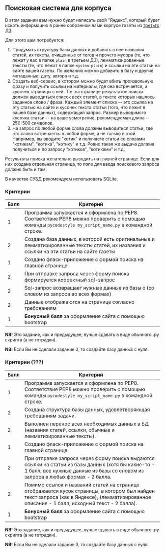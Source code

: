 ## Поисковая система для корпуса

В этом задании вам нужно будет написать свой "Яндекс", который будет искать информацию в ранее собранном вами корпусе газеты из [третьго ДЗ](https://github.com/ancatmara/learnpython2018/blob/master/Homeworks/Project.ipynb).

Для этого вам потребуется:

1. Придумать структуру базы данных и добавить в нее названия статей, их тексты, очищенные от тегов и прочего мусора (те, что лежат у вас в папке `plain` в третьем ДЗ), лемматизированные тексты (те, что лежат в папке `mystem-plain`) и ссылки на эти статьи на сайте вашей газеты. По желанию можно добавить в базу и другие метаданные: дату, автора и т.д.
2. Создать веб-сервис, в котором можно будет вбить произвольную фразу и получить ссылки на материалы, где она встречается, и кусочек страницы с ней. Т.е. на странице результатов поиска должен выводиться список всех статей, в тексте которых нашлось заданное слово / фраза. Каждый элемент списка -- это ссылка на эту статью на сайте и кусочек текста статьи (того, что лежит в вашей базе данных), содержащий запрос. Размер выводимого кусочка статьи -- на ваше усмотрение, рекомендуемая длина -- 250-500 символов. 
3. На запрос по любой форме слова должны выводиться статьи, где это слово встречается в любой форме, а не только в этой. Например, вы вводите "котик" и получаете статьи со словами "котикам", "котика", "котику" и т.д. Ровно такая же выдача должна получиться и по запросу "котиков", "котиками" и т.д.

Результаты поиска желательно выводить на главной странице. Если для них создана отдельная страница, то поле для ввода поискового запроса должно быть и там. 

В качестве СУБД рекомендуем использовать SQLite.

### Критерии

|Балл|Критерий|
|----|--------|
|1|Программа запускается и оформлена по PEP8. Соответствие PEP8 можно проверить с помощью команды `pycodestyle my_script_name.py` в командной строке.|
|2|Создана база данных, в которой есть оригинальные и лемматизированные тексты статей, их названия и ссылки на эти статьи на сайте газеты|
|1|Создано фласк-приложение с формой поиска на главной странице|
|2|При отправке запроса через форму поиска формируется корректный sql-запрос|
|2|Sql-запрос возвращает нужные данные из базы с (со словом из запроса во всех формах)|
|2|Данные отображаются на странице согласно требованиям|
|1|**Бонусный балл** за оформление сайта с помощью bootstrap|

**NB!** Это задание, как и предыдущее, лучше сдавать в виде обычного .py скрипта (а не тетрадки).

**NB!** Если Вы не сделали задание 3, то создайте базу данных с нуля.

### Критерии (???)

|Балл|Критерий|
|----|--------|
|1|Программа запускается и оформлена по PEP8. Соответствие PEP8 можно проверить с помощью команды `pycodestyle my_script_name.py` в командной строке.|
|2|Создана структура базы данных, удовлетворяющая требованиям задачи.|
|2|Выполнен перенос всех необходимых данных в БД (названия статей, ссылки, обычные и лемматизированные тексты).|
|1|Создано фласк-приложение с формой поиска на главной странице|
|2|При отправке запроса через форму поиска выдаются ссылки на статьи из базы данных (хотя бы какие-то - 1 балл, все нужные данные из базы со словом из запроса в любых формах - 2 балла.|
|2|Помимо ссылок и названий статей на странице отображается кусок страницы, в котором был найден текст запроса (как в Яндексе), (лемматизированное описание - 1 балл, исходный текст - 2 балла).|
|1|**Бонусный балл** за оформление сайта с помощью bootstrap|

**NB!** Это задание, как и предыдущее, лучше сдавать в виде обычного .py скрипта (а не тетрадки).

**NB!** Если Вы не сделали задание 3, то создайте базу данных с нуля.
